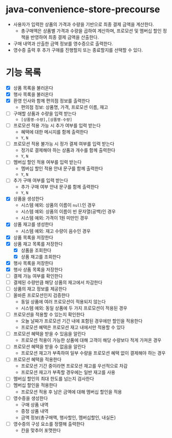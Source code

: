 # java-convenience-store-precourse

- 사용자가 입력한 상품의 가격과 수량을 기반으로 최종 결제 금액을 계산한다.
  - 총구매액은 상품별 가격과 수량을 곱하여 계산하며, 프로모션 및 멤버십 할인 정책을 반영하여 최종 결제 금액을 산출한다. 
- 구매 내역과 산출한 금액 정보를 영수증으로 출력한다.
- 영수증 출력 후 추가 구매를 진행할지 또는 종료할지를 선택할 수 있다.

# 기능 목록

- [x] 상품 목록을 불러온다
- [x] 행사 목록을 불러온다
- [x] 환영 인사와 함께 편의점 정보를 출력한다
  - 편의점 정보: 상품명, 가격, 프로모션 이름, 재고 
- [ ] 구매할 상품과 수량을 입력 받는다
  - `[상품명-수량],[상품명-수량]`
- [ ] 프로모션 적용 가능 시 추가 여부를 입력 받는다
  - 혜택에 대한 메시지를 함께 출력한다 
  - `Y`, `N`
- [ ] 프로모션 적용 불가능 시 정가 결제 여부를 입력 받는다
  - 정가로 결제해야 하는 상품과 개수를 함께 출력한다  
  - `Y`, `N`
- [ ] 멤버십 할인 적용 여부를 입력 받는다
  - 멤버십 할인 적용 안내 문구를 함께 출력한다  
  - `Y`, `N`
- [ ] 추가 구매 여부를 입력 받는다
  - 추가 구매 여부 안내 문구를 함께 출력한다 
  - `Y`, `N`
- [x] 상품을 생성한다
  - 시스템 예외: 상품의 이름이 `null`인 경우 
  - 시스템 예외: 상품의 이름이 빈 문자열(공백)인 경우
  - 시스템 예외: 가격이 1원 미만인 경우
- [x] 상품 재고를 생성한다
  - 시스템 예외: 재고 수량이 음수인 경우
- [x] 상품 목록을 저장한다
- [x] 상품 재고 목록를 저장한다
  - [x] 상품을 조회한다
  - [x] 상품 재고를 조회한다
- [x] 행사 목록을 저장한다
- [x] 행사 상품 목록을 저장한다
- [ ] 결제 가능 여부를 확인한다
- [ ] 결제된 수량만큼 해당 상품의 재고에서 차감한다
- [ ] 상품의 재고 정보를 제공한다
- [ ] 올바른 프로모션인지 검증한다
  - 동일 상품에 여러 프로모션이 적용되지 않는다
  - 시스템 예외: 동일 상품에 두 가지 프로모션이 적용된 경우
- [ ] 프로모션을 적용할 수 있는지 확인한다
  - 오늘 날짜가 프로모션 기간 내에 포함된 경우에만 할인을 적용한다
  - 프로모션 혜택은 프로모션 재고 내에서만 적용할 수 있다
- [ ] 프로모션 혜택을 받을 수 있음을 알린다
  - 프로모션 적용이 가능한 상품에 대해 고객이 해당 수량보다 적게 가져온 경우
- [ ] 프로모션 혜택을 받을 수 없음을 알린다
  - 프로모션 재고가 부족하여 일부 수량을 프로모션 혜택 없이 결제해야 하는 경우
- [ ] 프로모션 혜택을 적용한다
  - 프로모션 기간 중이라면 프로모션 재고를 우선적으로 차감
  - 프로모션 재고가 부족할 경우에는 일반 재고를 사용
- [ ] 멤버십 할인의 최대 한도를 넘는지 검사한다
- [ ] 멤버십 할인을 적용한다
  - 프로모션 적용 후 남은 금액에 대해 멤버십 할인을 적용
- [ ] 영수증을 생성한다
  - 구매 상품 내역
  - 증정 상품 내역
  - 금액 정보(총구매액, 행사할인, 멤버십할인, 내실돈)
- [ ] 영수증의 구성 요소를 정렬해 출력한다
  - 칸을 맞추어 포맷한다
